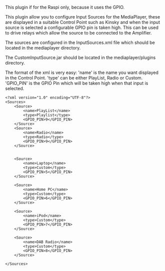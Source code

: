 This plugin if for the Raspi only, because it uses the GPIO.

This plugin allow you to configure Input Sources for the MediaPlayer, these are displayed in a suitable Control Point such as Kinsky and when the input source is selected a configurable GPIO pin is taken high. This can be used to drive relays which allow the source to be connected to the Amplifier.

The sources are configured in the InputSources.xml file which should be located in the mediaplayer directory.

The CustomInputSource.jar should be located in the mediaplayer/plugins directory.

The format of the xml is very easy:
'name' is the name you want displayed in the Control Point.
'type' can be either PlayList, Radio or Custom.
'GPIO_PIN' is the GPIO Pin which will be taken high when that input is selected.

```
<?xml version="1.0" encoding="UTF-8"?>
<Sources>
	<Source>
		<name>PlayList</name>
		<type>Playlist</type>
		<GPIO_PIN>9</GPIO_PIN>
	</Source>
	<Source>
		<name>Radio</name>
		<type>Radio</type>
		<GPIO_PIN>9</GPIO_PIN>
	</Source>


	<Source>
		<name>Laptop</name>
		<type>Custom</type>
		<GPIO_PIN>5</GPIO_PIN>
	</Source>

	<Source>
		<name>Home PC</name>
		<type>Custom</type>
		<GPIO_PIN>6</GPIO_PIN>
	</Source>

	<Source>
		<name>iPod</name>
		<type>Custom</type>
		<GPIO_PIN>7</GPIO_PIN>
	</Source>

	<Source>
		<name>DAB Radio</name>
		<type>Custom</type>
		<GPIO_PIN>8</GPIO_PIN>
	</Source>

</Sources>
```